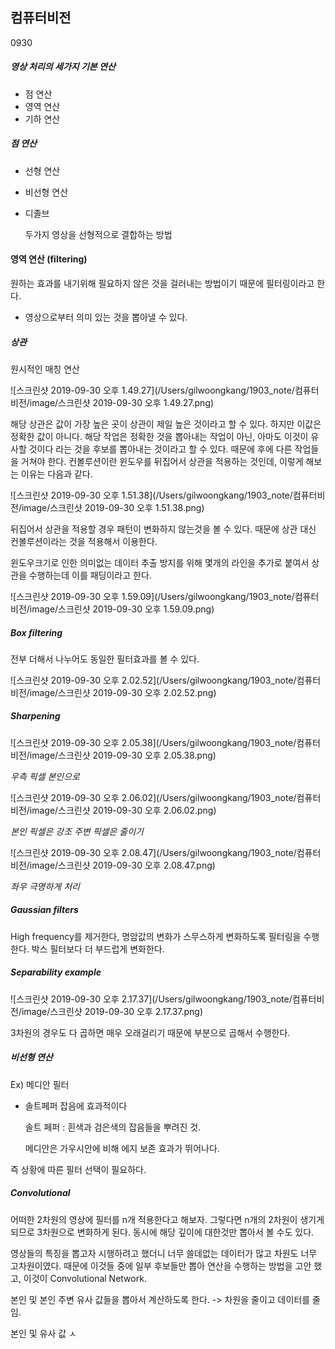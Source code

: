 ## 컴퓨터비전

0930

##### 영상 처리의 세가지 기본 연산

- 점 연산
- 영역 연산
- 기하 연산

##### 점 연산

- 선형 연산

- 비선형 연산

- 디졸브

  두가지 영상을 선형적으로 결합하는 방법

#### 영역 연산 (filtering)

원하는 효과를 내기위해 필요하지 않은 것을 걸러내는 방법이기 때문에 필터링이라고 한다. 

- 영상으로부터 의미 있는 것을 뽑아낼 수 있다.

##### 상관

원시적인 매칭 연산

![스크린샷 2019-09-30 오후 1.49.27](/Users/gilwoongkang/1903_note/컴퓨터비전/image/스크린샷 2019-09-30 오후 1.49.27.png)

해당 상관은 값이 가장 높은 곳이 상관이 제일 높은 것이라고 할 수 있다. 하지만 이값은 정확한 값이 아니다. 해당 작업은 정확한 것을 뽑아내는 작업이 아닌, 아마도 이것이 유사할 것이다 라는 것을 후보를 뽑아내는 것이라고 할 수 있다. 때문에 후에 다른 작업들을 거쳐야 한다. 컨볼루션이란 윈도우를 뒤집어서 상관을 적용하는 것인데, 이렇게 해보는 이유는 다음과 같다.

![스크린샷 2019-09-30 오후 1.51.38](/Users/gilwoongkang/1903_note/컴퓨터비전/image/스크린샷 2019-09-30 오후 1.51.38.png)

뒤집어서 상관을 적용할 경우 패턴이 변화하지 않는것을 볼 수 있다. 때문에 상관 대신 컨볼루션이라는 것을 적용해서 이용한다.

윈도우크기로 인한 의미없는 데이터 추출 방지를 위해 몇개의 라인을 추가로 붙여서 상관을 수행하는데 이를 패딩이라고 한다. 

![스크린샷 2019-09-30 오후 1.59.09](/Users/gilwoongkang/1903_note/컴퓨터비전/image/스크린샷 2019-09-30 오후 1.59.09.png)

##### Box filtering 

전부 더해서 나누어도 동일한 필터효과를 볼 수 있다.

![스크린샷 2019-09-30 오후 2.02.52](/Users/gilwoongkang/1903_note/컴퓨터비전/image/스크린샷 2019-09-30 오후 2.02.52.png)

##### Sharpening

![스크린샷 2019-09-30 오후 2.05.38](/Users/gilwoongkang/1903_note/컴퓨터비전/image/스크린샷 2019-09-30 오후 2.05.38.png)

*우측 픽셀 본인으로*



![스크린샷 2019-09-30 오후 2.06.02](/Users/gilwoongkang/1903_note/컴퓨터비전/image/스크린샷 2019-09-30 오후 2.06.02.png)

*본인 픽셀은 강조 주변 픽셀은 줄이기*



![스크린샷 2019-09-30 오후 2.08.47](/Users/gilwoongkang/1903_note/컴퓨터비전/image/스크린샷 2019-09-30 오후 2.08.47.png)

*좌우 극명하게 처리*

##### Gaussian filters

High frequency를 제거한다, 명암값의 변화가 스무스하게 변화하도록 필터링을 수행한다. 박스 필터보다 더 부드럽게 변화한다.

##### Separability example

![스크린샷 2019-09-30 오후 2.17.37](/Users/gilwoongkang/1903_note/컴퓨터비전/image/스크린샷 2019-09-30 오후 2.17.37.png)

3차원의 경우도 다 곱하면 매우 오래걸리기 때문에 부분으로 곱해서 수행한다.

##### 비선형 연산

Ex) 메디안 필터

- 솔트페퍼 잡음에 효과적이다 

  솔트 페퍼 : 흰색과 검은색의 잡음들을 뿌려진 것.

  메디안은 가우시안에 비해 에지 보존 효과가 뛰어나다.

즉 상황에 따른 필터 선택이 필요하다.

##### Convolutional

어떠한 2차원의 영상에 필터를 n개 적용한다고 해보자. 그렇다면 n개의 2차원이 생기게 되므로 3차원으로 변화하게 된다. 동시에 해당 깊이에 대한것만 뽑아서 볼 수도 있다. 

영상들의 특징을 뽑고자 시행하려고 했더니 너무 쓸데없는 데이터가 많고 차원도 너무 고차원이였다. 때문에 이것들 중에 일부 후보들만 뽑아 연산을 수행하는 방법을 고안 했고, 이것이 Convolutional Network.

본인 및 본인 주변 유사 값들을 뽑아서 계산하도록 한다. -> 차원을 줄이고 데이터를 줄임.

본인 및 유사 값 ㅅ